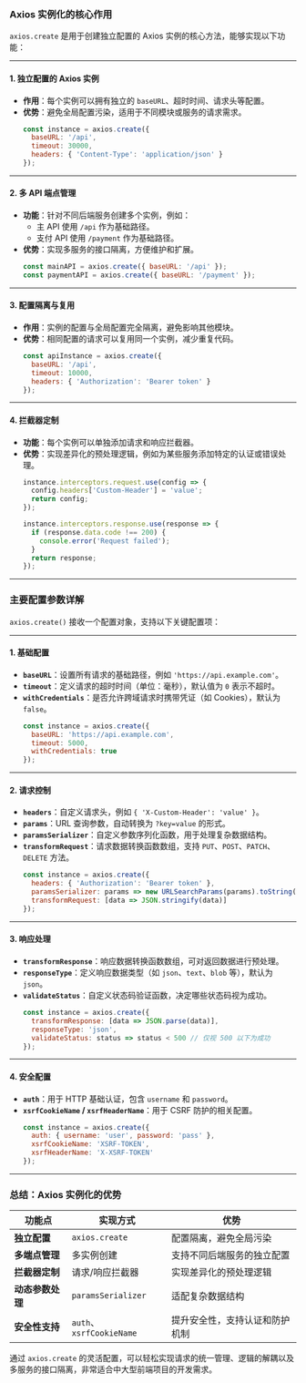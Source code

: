### Axios 实例化的核心作用

`axios.create` 是用于创建独立配置的 Axios 实例的核心方法，能够实现以下功能：

---

#### **1. 独立配置的 Axios 实例**
- **作用**：每个实例可以拥有独立的 `baseURL`、超时时间、请求头等配置。
- **优势**：避免全局配置污染，适用于不同模块或服务的请求需求。
  ```javascript
  const instance = axios.create({
    baseURL: '/api',
    timeout: 30000,
    headers: { 'Content-Type': 'application/json' }
  });
  ```

---

#### **2. 多 API 端点管理**
- **功能**：针对不同后端服务创建多个实例，例如：
  - 主 API 使用 `/api` 作为基础路径。
  - 支付 API 使用 `/payment` 作为基础路径。
- **优势**：实现多服务的接口隔离，方便维护和扩展。
  ```javascript
  const mainAPI = axios.create({ baseURL: '/api' });
  const paymentAPI = axios.create({ baseURL: '/payment' });
  ```

---

#### **3. 配置隔离与复用**
- **作用**：实例的配置与全局配置完全隔离，避免影响其他模块。
- **优势**：相同配置的请求可以复用同一个实例，减少重复代码。
  ```javascript
  const apiInstance = axios.create({
    baseURL: '/api',
    timeout: 10000,
    headers: { 'Authorization': 'Bearer token' }
  });
  ```

---

#### **4. 拦截器定制**
- **功能**：每个实例可以单独添加请求和响应拦截器。
- **优势**：实现差异化的预处理逻辑，例如为某些服务添加特定的认证或错误处理。
  ```javascript
  instance.interceptors.request.use(config => {
    config.headers['Custom-Header'] = 'value';
    return config;
  });
  
  instance.interceptors.response.use(response => {
    if (response.data.code !== 200) {
      console.error('Request failed');
    }
    return response;
  });
  ```

---

### **主要配置参数详解**

`axios.create()` 接收一个配置对象，支持以下关键配置项：

---

#### **1. 基础配置**
- **`baseURL`**：设置所有请求的基础路径，例如 `'https://api.example.com'`。
- **`timeout`**：定义请求的超时时间（单位：毫秒），默认值为 `0` 表示不超时。
- **`withCredentials`**：是否允许跨域请求时携带凭证（如 Cookies），默认为 `false`。
  ```javascript
  const instance = axios.create({
    baseURL: 'https://api.example.com',
    timeout: 5000,
    withCredentials: true
  });
  ```

---

#### **2. 请求控制**
- **`headers`**：自定义请求头，例如 `{ 'X-Custom-Header': 'value' }`。
- **`params`**：URL 查询参数，自动转换为 `?key=value` 的形式。
- **`paramsSerializer`**：自定义参数序列化函数，用于处理复杂数据结构。
- **`transformRequest`**：请求数据转换函数数组，支持 `PUT`、`POST`、`PATCH`、`DELETE` 方法。
  ```javascript
  const instance = axios.create({
    headers: { 'Authorization': 'Bearer token' },
    paramsSerializer: params => new URLSearchParams(params).toString(),
    transformRequest: [data => JSON.stringify(data)]
  });
  ```

---

#### **3. 响应处理**
- **`transformResponse`**：响应数据转换函数数组，可对返回数据进行预处理。
- **`responseType`**：定义响应数据类型（如 `json`、`text`、`blob` 等），默认为 `json`。
- **`validateStatus`**：自定义状态码验证函数，决定哪些状态码视为成功。
  ```javascript
  const instance = axios.create({
    transformResponse: [data => JSON.parse(data)],
    responseType: 'json',
    validateStatus: status => status < 500 // 仅视 500 以下为成功
  });
  ```

---

#### **4. 安全配置**
- **`auth`**：用于 HTTP 基础认证，包含 `username` 和 `password`。
- **`xsrfCookieName` / `xsrfHeaderName`**：用于 CSRF 防护的相关配置。
  ```javascript
  const instance = axios.create({
    auth: { username: 'user', password: 'pass' },
    xsrfCookieName: 'XSRF-TOKEN',
    xsrfHeaderName: 'X-XSRF-TOKEN'
  });
  ```

---

### **总结：Axios 实例化的优势**
| 功能点           | 实现方式                 | 优势                           |
| ---------------- | ------------------------ | ------------------------------ |
| **独立配置**     | `axios.create`           | 配置隔离，避免全局污染         |
| **多端点管理**   | 多实例创建               | 支持不同后端服务的独立配置     |
| **拦截器定制**   | 请求/响应拦截器          | 实现差异化的预处理逻辑         |
| **动态参数处理** | `paramsSerializer`       | 适配复杂数据结构               |
| **安全性支持**   | `auth`、`xsrfCookieName` | 提升安全性，支持认证和防护机制 |

通过 `axios.create` 的灵活配置，可以轻松实现请求的统一管理、逻辑的解耦以及多服务的接口隔离，非常适合中大型前端项目的开发需求。